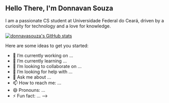## Hello There, I'm Donnavan Souza

I am a passionate CS student at Universidade Federal do Ceará, driven by a curiosity for technology and a love for knowledge.

[![donnavasouza's GitHub stats](https://github-readme-stats.vercel.app/api?username=donnavansouza)](https://github.com/anuraghazra/github-readme-stats)


Here are some ideas to get you started:

- 🔭 I’m currently working on ...
- 🌱 I’m currently learning ...
- 👯 I’m looking to collaborate on ...
- 🤔 I’m looking for help with ...
- 💬 Ask me about ...
- 📫 How to reach me: ...
- 😄 Pronouns: ...
- ⚡ Fun fact: ...
-->
